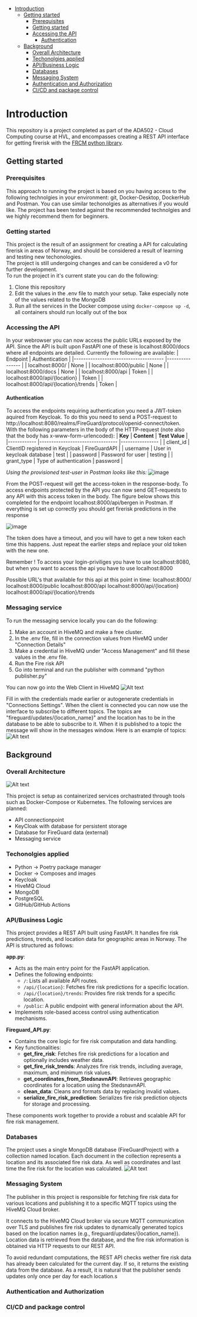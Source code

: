 <!-- TOC start (generated with https://github.com/derlin/bitdowntoc) -->

- [Introduction](#introduction)
   * [Getting started](#getting-started)
      + [Prerequisites](#prerequisites)
      + [Getting started](#getting-started-1)
      + [Accessing the API](#accessing-the-api)
         - [Authentication](#authentication)
   * [Background](#background)
      + [Overall Architecture](#overall-architecture)
      + [Techonolgies applied](#techonolgies-applied)
      + [API/Business Logic](#api-structure)
      + [Databases](#databases)
      + [Messaging System](#messaging-system)
      + [Authentication and Authorization](#authentication-and-authorization)
      + [CI/CD and package control](#cicd-and-package-control)

<!-- TOC end -->

<!-- TOC --><a name="introduction"></a>
# Introduction
This repository is a project completed as part of the ADA502 - Cloud Computing course at HVL, and encompasses creating a REST API interface for getting firerisk with the [FRCM python library](https://pypi.org/project/dynamic-frcm/). 

<!-- TOC --><a name="getting-started"></a>
## Getting started

<!-- TOC --><a name="prerequisites"></a>
### Prerequisites
This approach to running the project is based on you having access to the following technolgies in your environment: git, Docker-Desktop, DockerHub and Postman. You can use similar techonolgies as alternatives if you would like. The project has been tested against the recommended technolgies and we highly recommend them for beginners.


<!-- TOC --><a name="getting-started-1"></a>
### Getting started
This project is the result of an assignment for creating a API for calculating firerisk in areas of Norway, and should be considered a result of learning and testing new techonologies.  
The project is still undergoing changes and can be considered a v0 for further development.  
To run the project in it's current state you can do the following:
1. Clone this repository
2. Edit the values in the .env file to match your setup. Take especially note of the values related to the MongoDB
3. Run all the services in the Docker compose using `docker-compose up -d`, all containers should run locally out of the box 

<!-- TOC --><a name="accessing-the-api"></a>
### Accessing the API
In your webrowser you can now access the public URLs exposed by the API. Since the API is built upon FastAPI one of these is localhost:8000/docs where all endpoints are detailed. Currently the following are available:
| Endpoint                             	| Authentication 	|
|--------------------------------------	|----------------	|
| localhost:8000/                      	| None           	|
| localhost:8000/public                	| None           	|
| localhost:8000/docs                  	| None           	|
| localhost:8000/api                   	| Token          	|
| localhost:8000/api/{location}        	| Token          	|
| localhost:8000/api/{location}/trends 	| Token          	|

<!-- TOC --><a name="authentication"></a>
#### Authentication
To access the endpoints requiring authentication you need a JWT-token aquired from Keycloak. To do this you need to send a POST-request to http://localhost:8080/realms/FireGuard/protocol/openid-connect/token. With the following parameters in the body of the HTTP-request (note also that the body has x-www-form-urlencoded):
| **Key**    	| **Content**                     	| **Test Value** 	|
|------------	|---------------------------------	|----------------	|
| client_id  	| ClientID registered in Keycloak 	| FireGuardAPI   	|
| username   	| User in keycloak database         | test           	|
| password   	| Password for user               	| testing        	|
| grant_type 	| Type of authentication          	| password       	|


*Using the provisioned test-user in Postman looks like this:*
![image](https://github.com/user-attachments/assets/1d840207-bdef-4a7c-ad25-f0eb2f7c5759)

From the POST-request will get the access-token in the response-body. To access endpoints protected by the API you can now send GET-requests to any API with this access token in the body. The figure below shows this completed for the endpoint localhost:8000/api/bergen in Postman. If everything is set up correctly you should get firerisk predictions in the response

![image](https://github.com/user-attachments/assets/82079123-d36d-4c9c-a44d-31f6079a0239)


The token does have a timeout, and you will have to get a new token each time this happens. Just repeat the earlier steps and replace your old token with the new one. 


Remember ! To access your login-priviliges you have to use localhost:8080, but when you want to access the api you have to use localhost:8000

Possible URL's that available for this api at this point in time: 
localhost:8000/
localhost:8000/public
localhost:8000/api
localhost:8000/api/{location}
localhost:8000/api/{location}/trends

### Messaging service
To run the messaging service locally you can do the following:
1. Make an account in HiveMQ and make a free cluster. 
2. In the .env file, fill in the connection values from HiveMQ under "Connection Details"
3. Make a credential in HiveMQ under "Access Management" and fill these values in the .env file. 
4. Run the Fire risk API
5. Go into terminal and run the publisher with command "python publisher.py"

You can now go into the Web Client in HiveMQ 
![Alt text](images/ConnectHiveMQ.png)

Fill in with the credentials made earlier or autogenerate credentials in "Connections Settings". When the client is connected you can now use the interface to subscribe to different topics. The topics are "fireguard/updates/{location_name}" and the location has to be in the database to be able to subscribe to it. When it is published to a topic the message will show in the messages window. 
Here is an example of topics:
![Alt text](images/subscribeHiveMQ.png)

<!-- TOC --><a name="background"></a>
## Background

<!-- TOC --><a name="overall-architecture"></a>
### Overall Architecture
![Alt text](images/Architecture.png)

This project is setup as containerized services orchastrated through tools such as Docker-Compose or Kubernetes. The following services are planned:
- API connectionpoint
- KeyCloak with database for persistent storage
- Database for FireGuard data (external) 
- Messaging service

<!-- TOC --><a name="techonolgies-applied"></a>
### Techonolgies applied
- Python -> Poetry package manager
- Docker -> Composes and images
- Keycloak
- HiveMQ Cloud
- MongoDB
- PostgreSQL
- GitHub/GitHub Actions


<!-- TOC --><a name="api-structure"></a>
### API/Business Logic
This project provides a REST API built using FastAPI. It handles fire risk predictions, trends, and location data for geographic areas in Norway. The API is structured as follows:

**app.py**:
- Acts as the main entry point for the FastAPI application.
- Defines the following endpoints:
   - `/`: Lists all available API routes.
   - `/api/{location}`: Fetches fire risk predictions for a specific location.
   - `/api/{location}/trends`: Provides fire risk trends for a specific location.
   - `/public`: A public endpoint with general information about the API.
- Implements role-based access control using authentication mechanisms.

**Fireguard_API.py**:
   - Contains the core logic for fire risk computation and data handling.
   - Key functionalities:
      - **get_fire_risk**: Fetches fire risk predictions for a location and optionally includes weather data.
      - **get_fire_risk_trends**: Analyzes fire risk trends, including average, maximum, and minimum risk values.
      - **get_coordinates_from_StedsnavnAPI**: Retrieves geographic coordinates for a location using the StedsnavnAPI.
      - **clean_data**: Cleans and formats data by replacing invalid values.
      - **serialize_fire_risk_prediction**: Serializes fire risk prediction objects for storage and processing.

These components work together to provide a robust and scalable API for fire risk management.

<!-- TOC --><a name="databases"></a>
### Databases
The project uses a single MongoDB database (FireGuardProject) with a collection named location. Each document in the collection represents a location and its associated fire risk data. As well as coordinates and last time the fire risk for the location was calculated. 
![Alt text](images/MongoDB.png)

<!-- TOC --><a name="messaging-system"></a>
### Messaging System
The publisher in this project is responsible for fetching fire risk data for various locations and publishing it to a specific MQTT topics using the HiveMQ Cloud broker. 

It connects to the HiveMQ Cloud broker via secure MQTT communication over TLS and publishes fire risk updates to dynamically generated topics based on the location names (e.g., fireguard/updates/{location_name}). Location data is retrieved from the database, and the fire risk information is obtained via HTTP requests to our REST API. 

To avoid redundant computations, the REST API checks wether fire risk data has already been calculated for the current day. If so, it returns the existing data from the database. As a result, it is natural that the publisher sends updates only once per day for each location.s

<!-- TOC --><a name="authentication-and-authorization"></a>
### Authentication and Authorization

<!-- TOC --><a name="cicd-and-package-control"></a>
### CI/CD and package control
